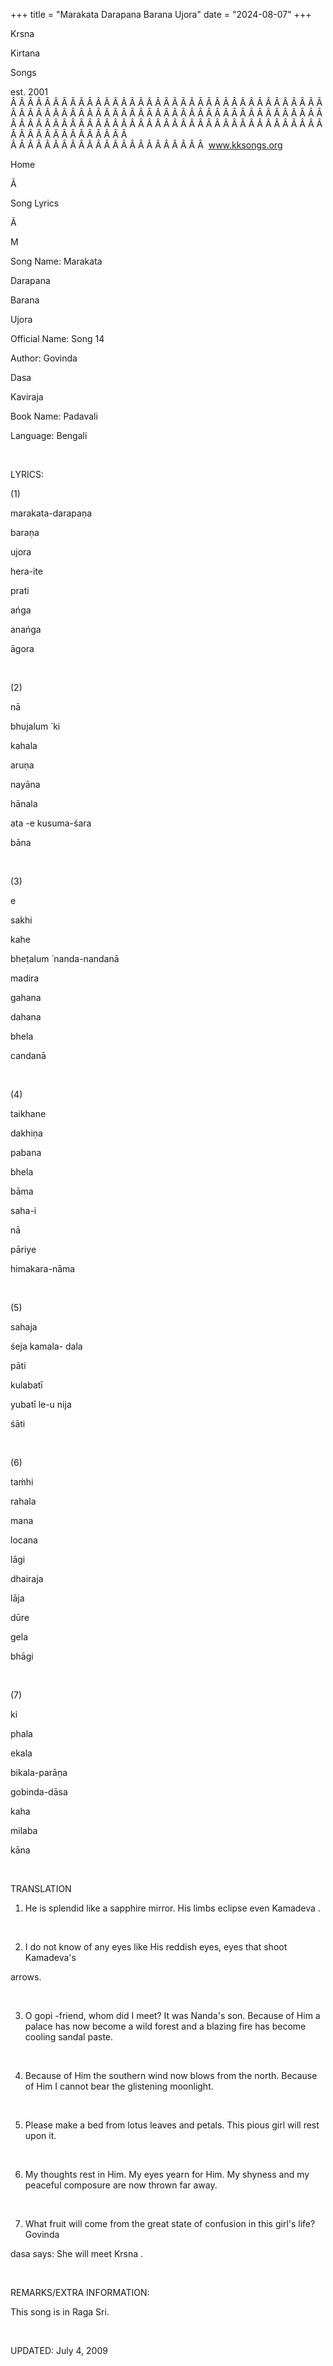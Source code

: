 +++ 
title = "Marakata Darapana Barana Ujora"
date = "2024-08-07"
+++

Krsna
 
Kirtana
 
Songs

est. 2001
Â Â Â Â Â Â Â Â Â Â Â Â Â Â Â Â Â Â Â Â Â Â Â Â Â Â Â Â Â Â Â Â Â Â Â Â Â Â Â Â Â Â Â Â Â Â Â Â Â Â Â Â Â Â Â Â Â Â Â Â Â Â Â Â Â Â Â Â Â Â Â Â Â Â Â Â Â Â Â Â Â Â Â Â Â Â Â Â Â Â Â Â Â Â Â Â Â Â Â Â Â Â Â Â Â Â Â Â Â Â Â Â Â Â Â Â Â Â Â Â Â Â Â Â Â  
Â Â Â Â Â Â Â Â Â Â Â Â Â Â Â Â Â Â Â Â Â Â Â  
www.kksongs.org








Home


Ã 
 
Song Lyrics
 
Ã 
 
M


Song Name: 
Marakata
 
Darapana
 
Barana
 
Ujora


Official Name: Song 14


Author: 
Govinda
 
Dasa
 
Kaviraja


Book Name: 
Padavali


Language: 
Bengali


 


LYRICS:


(1)


marakata-darapaṇa
 
baraṇa
 
ujora


hera-ite
 
prati
 
ańga
 
anańga
 
āgora


 


(2)


nā
 
bhujalum
́ 
ki
 
kahala
 
aruṇa
 
nayāna


hānala
 
ata
-e 
kusuma-śara
 
bāna


 


(3)


e
 
sakhi
 
kahe


bheṭalum
́ 
nanda-nandanā


madira
 
gahana
 
dahana
 
bhela


candanā


 


(4)


taikhane
 
dakhiṇa
 
pabana
 
bhela
 
bāma


saha-i
 
nā
 
pāriye
 
himakara-nāma


 


(5)


sahaja
 
śeja
 kamala-
dala
 
pāti


kulabatī
 
yubatī
 le-u 
nija
 
śāti


 


(6)


taḿhi
 
rahala
 
mana
 
locana


lāgi


dhairaja
 
lāja
 
dūre
 
gela
 
bhāgi


 


(7)


ki
 
phala
 
ekala


bikala-parāṇa


gobinda-dāsa
 
kaha
 
milaba


kāna


 


TRANSLATION


1) He is splendid like a
sapphire mirror. His limbs eclipse even 
Kamadeva
.


 


2) I do not know of any
eyes like His reddish eyes, eyes that shoot 
Kamadeva's

arrows.


 


3) O 
gopi
-friend,
whom did I meet? It was 
Nanda's
 son. Because of Him a
palace has now become a wild forest and a blazing fire has become cooling
sandal paste.


 


4) Because of Him the
southern wind now blows from the north. Because of Him I cannot bear the
glistening moonlight.


 


5) Please make a bed from
lotus leaves and petals. This pious girl will rest upon it.


 


6) My thoughts rest in Him.
My eyes yearn for Him. My shyness and my peaceful composure are now thrown far
away.


 


7) What fruit will come
from the great state of confusion in this girl's life? 
Govinda


dasa
 says: She will meet 
Krsna
.


 


REMARKS/EXTRA INFORMATION:


This
song is in Raga Sri.


 


UPDATED:
 July 4, 2009